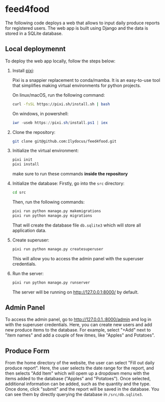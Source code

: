# feed4food

The following code deploys a web that allows to input daily produce reports for registered users. 
The web app is built using Django and the data is stored in a SQLite database.

## Local deploymennt 

To deploy the web app locally, follow the steps below:

1. Install [pixi](https://pixi.sh/dev/):

    Pixi is a snappier replacement to conda/mamba. 
    It is an easy-to-use tool that simplifies making virtual environments for python projects. 

    On linux/macOS, run the following command:
    ```bash
    curl -fsSL https://pixi.sh/install.sh | bash
    ```
    On windows, in powershell:
    ```powershell
    iwr -useb https://pixi.sh/install.ps1 | iex
    ```

2. Clone the repository:
    ```bash
    git clone git@github.com:Ilydocus/feed4food.git
    ```

3. Initialize the virtual environment:
    ```bash
    pixi init
    pixi install
    ```
    make sure to run these commands **inside the repository**

4. Initialize the database:
    Firstly, go into the `src` directory:
    ```bash
    cd src
    ```
    Then, run the following commands:

    ```bash
    pixi run python manage.py makemigrations
    pixi run python manage.py migrations
    ```
    That will create the database file `db.sqlite3` which will store all application data.

5. Create superuser:
    ```bash
    pixi run python manage.py createsuperuser
    ```
    This will allow you to access the admin panel with the superuser credentials.

6. Run the server:
    ```bash
    pixi run python manage.py runserver
    ```
    The server will be running on http://127.0.0.1:8000/ by default. 

## Admin Panel

To access the admin panel, go to http://127.0.0.1.:8000/admin and log in with the superuser credentials.
Here, you can create new users and add new produce items to the database.
For example, select "+Add" next to "item names" and add a couple of few itmes, like "Apples" and Potatoes". 

## Produce Form

From the home directory of the website, the user can select "Fill out daily produce report". 
Here, the user selects the date range for the report, and then selects "Add Item" which will opem up a dropdown menu with the items added to the database ("Apples" and "Potatoes").
Once selected, additional information can be added, such as the quantity and the type. 
Once done, click "submit" and the report will be saved in the database. 
You can see them by directly querying the database in `/src/db.sqlite3`. 
